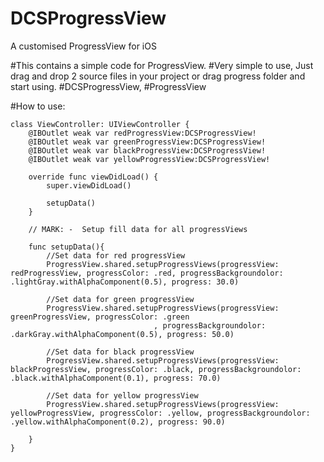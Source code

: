 # DCSProgressView

A customised ProgressView for iOS 

#This contains a simple code for ProgressView. #Very simple to use, Just drag and drop 2 source files in your project or drag progress folder and start using. #DCSProgressView, #ProgressView

#How to use:

    class ViewController: UIViewController {
        @IBOutlet weak var redProgressView:DCSProgressView!
        @IBOutlet weak var greenProgressView:DCSProgressView!
        @IBOutlet weak var blackProgressView:DCSProgressView!
        @IBOutlet weak var yellowProgressView:DCSProgressView!

        override func viewDidLoad() {
            super.viewDidLoad()
            
            setupData()
        }

        // MARK: -  Setup fill data for all progressViews

        func setupData(){
            //Set data for red progressView
            ProgressView.shared.setupProgressViews(progressView: redProgressView, progressColor: .red, progressBackgroundolor: .lightGray.withAlphaComponent(0.5), progress: 30.0)

            //Set data for green progressView
            ProgressView.shared.setupProgressViews(progressView: greenProgressView, progressColor: .green
                                    , progressBackgroundolor: .darkGray.withAlphaComponent(0.5), progress: 50.0)

            //Set data for black progressView
            ProgressView.shared.setupProgressViews(progressView: blackProgressView, progressColor: .black, progressBackgroundolor: .black.withAlphaComponent(0.1), progress: 70.0)

            //Set data for yellow progressView
            ProgressView.shared.setupProgressViews(progressView: yellowProgressView, progressColor: .yellow, progressBackgroundolor: .yellow.withAlphaComponent(0.2), progress: 90.0)

        }
    }
